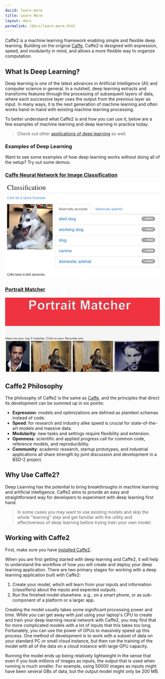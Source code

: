 ```yaml
---
docid: learn-more
title: Learn More
layout: docs
permalink: /docs/learn-more.html
---
```


Caffe2 is a machine learning framework enabling simple and flexible deep learning. Building on the original [Caffe](caffe.berkeleyvision.org), Caffe2 is designed with expression, speed, and modularity in mind, and allows a more flexible way to organize computation.

## What Is Deep Learning?

Deep learning is one of the latest advances in Artificial Intelligence (AI) and computer science in general. In a nutshell, deep learning extracts and transforms features through the processing of subsequent layers of data, where each successive layer uses the output from the previous layer as input. In many ways, it is the next generation of machine learning and often works hand-in-hand with existing machine learning processing.

To better understand what Caffe2 is and how you can use it, below are a few examples of machine learning and deep learning in practice today.

> Check out other [applications of deep learning](/docs/applications-of-deep-learning) as well.

### Examples of Deep Learning

Want to see some examples of how deep learning works without doing all of the setup? Try out some demos:

### [Caffe Neural Network for Image Classification](http://demo.caffe.berkeleyvision.org/classify_url?imageurl=http%3A%2F%2Fi1.kym-cdn.com%2Fentries%2Ficons%2Foriginal%2F000%2F014%2F959%2FScreenshot_116.png)

![screenshot of CNN demo page](/static/images/CNN-demo.png)

### [Portrait Matcher](http://zeus.robots.ox.ac.uk/facepainting/)

![screenshot of the portrait matcher demo page](/static/images/portrait-matcher-demo.png)

## Caffe2 Philosophy

The philosophy of Caffe2 is the same as [Caffe](http://caffe.berkeleyvision.org/tutorial/#philosophy), and the principles that direct its development can be summed up in six points:

* **Expression**: models and optimizations are defined as plaintext schemas instead of code.
* **Speed**: for research and industry alike speed is crucial for state-of-the-art models and massive data.
* **Modularity**: new tasks and settings require flexibility and extension.
* **Openness**: scientific and applied progress call for common code, reference models, and reproducibility.
* **Community**: academic research, startup prototypes, and industrial applications all share strength by joint discussion and development in a BSD-2 project.

## Why Use Caffe2?

Deep Learning has the potential to bring breakthroughs in machine learning and artificial intelligence. Caffe2 aims to provide an easy and straightforward way for developers to experiment with deep learning first hand.

> In some cases you may want to use existing models and skip the whole "learning" step and get familiar with the utility and effectiveness of deep learning before trying train your own model.

## Working with Caffe2

First, make sure you have [installed Caffe2](/docs/getting-started).

When you are first getting started with deep learning and Caffe2, it will help to understand the workflow of how you will create and deploy your deep learning application. There are two primary stages for working with a deep learning application built with Caffe2:

1. Create your model, which will learn from your inputs and information (classifiers) about the inputs and expected outputs.
2. Run the finished model elsewhere. e.g., on a smart phone, or as sub-component of a platform or a larger app.

Creating the model usually takes some significant processing power and time. While you can get away with just using your laptop's CPU to create and train your deep learning neural network with Caffe2, you may find that for more complicated models with a lot of inputs that this takes too long. Fortunately, you can use the power of GPUs to massively speed up this process. One method of development is to work with a subset of data on your standard PC or small cloud instance, but then run the training of the model with all of the data on a cloud instance with large GPU capacity.

Running the model ends up being relatively lightweight in the sense that even if you took millions of images as inputs, the output that is used when running is much smaller. For example, using 50000 images as inputs might have been several GBs of data, but the output model might only be 200 MB.
